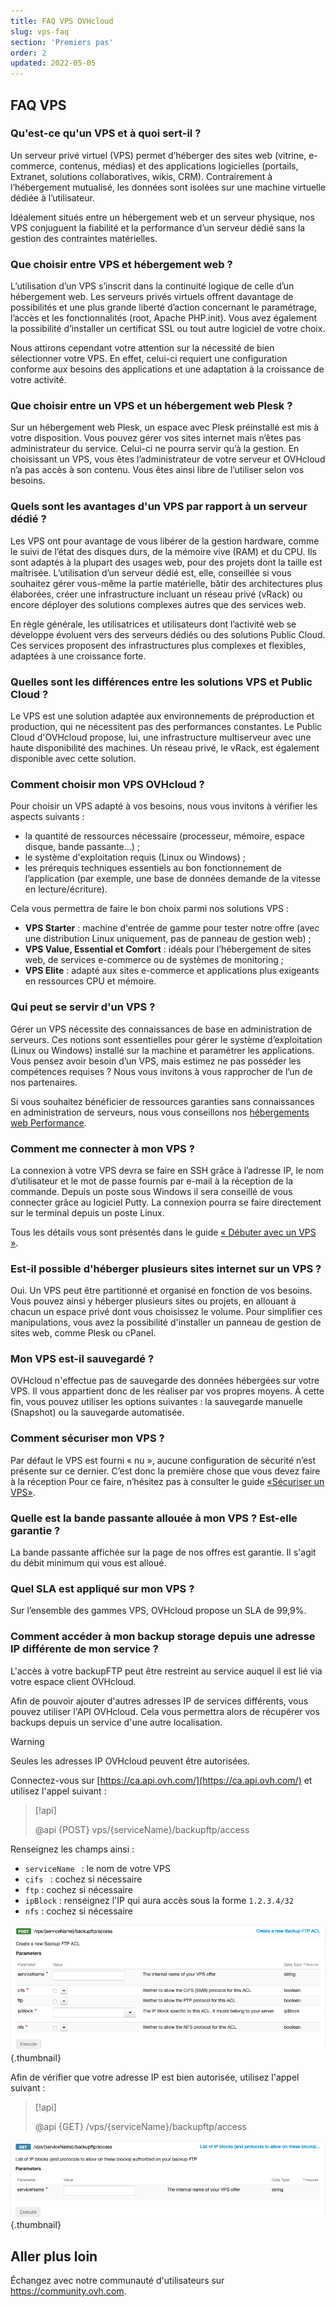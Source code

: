 ```yaml
---
title: FAQ VPS OVHcloud
slug: vps-faq
section: 'Premiers pas'
order: 2
updated: 2022-05-05
---
```


## FAQ VPS

### Qu'est-ce qu'un VPS et à quoi sert-il ?

Un serveur privé virtuel (VPS) permet d’héberger des sites web (vitrine, e-commerce, contenus, médias) et des applications logicielles (portails, Extranet, solutions collaboratives, wikis, CRM). Contrairement à l’hébergement mutualisé, les données sont isolées sur une machine virtuelle dédiée à l’utilisateur.

Idéalement situés entre un hébergement web et un serveur physique, nos VPS conjuguent la fiabilité et la performance d’un serveur dédié sans la gestion des contraintes matérielles.

### Que choisir entre VPS et hébergement web ?

L’utilisation d’un VPS s’inscrit dans la continuité logique de celle d’un hébergement web. Les serveurs privés virtuels offrent davantage de possibilités et une plus grande liberté d’action concernant le paramétrage, l’accès et les fonctionnalités (root, Apache PHP.init). Vous avez également la possibilité d’installer un certificat SSL ou tout autre logiciel de votre choix.

Nous attirons cependant votre attention sur la nécessité de bien sélectionner votre VPS. En effet, celui-ci requiert une configuration conforme aux besoins des applications et une adaptation à la croissance de votre activité.

### Que choisir entre un VPS et un hébergement web Plesk ?

Sur un hébergement web Plesk, un espace avec Plesk préinstallé est mis à votre disposition. Vous pouvez gérer vos sites internet mais n’êtes pas administrateur du service. Celui-ci ne pourra servir qu’à la gestion.
En choisissant un VPS, vous êtes l’administrateur de votre serveur et OVHcloud n’a pas accès à son contenu. Vous êtes ainsi libre de l’utiliser selon vos besoins.

### Quels sont les avantages d'un VPS par rapport à un serveur dédié ?

Les VPS ont pour avantage de vous libérer de la gestion hardware, comme le suivi de l’état des disques durs, de la mémoire vive (RAM) et du CPU. Ils sont adaptés à la plupart des usages web, pour des projets dont la taille est maîtrisée.
L’utilisation d’un serveur dédié est, elle, conseillée si vous souhaitez gérer vous-même la partie matérielle, bâtir des architectures plus élaborées, créer une infrastructure incluant un réseau privé (vRack) ou encore déployer des solutions complexes autres que des services web.

En règle générale, les utilisatrices et utilisateurs dont l’activité web se développe évoluent vers des serveurs dédiés ou des solutions Public Cloud. Ces services proposent des infrastructures plus complexes et flexibles, adaptées à une croissance forte.

### Quelles sont les différences entre les solutions VPS et Public Cloud ?

Le VPS est une solution adaptée aux environnements de préproduction et production, qui ne nécessitent pas des performances constantes.
Le Public Cloud d'OVHcloud propose, lui, une infrastructure multiserveur avec une haute disponibilité des machines. Un réseau privé, le vRack, est également disponible avec cette solution.

### Comment choisir mon VPS OVHcloud ?

Pour choisir un VPS adapté à vos besoins, nous vous invitons à vérifier les aspects suivants :

- la quantité de ressources nécessaire (processeur, mémoire, espace disque, bande passante…) ;
- le système d'exploitation requis (Linux ou Windows) ;
- les prérequis techniques essentiels au bon fonctionnement de l’application (par exemple, une base de données demande de la vitesse en lecture/écriture).

Cela vous permettra de faire le bon choix parmi nos solutions VPS :

- **VPS Starter** : machine d'entrée de gamme pour tester notre offre (avec une distribution Linux uniquement, pas de panneau de gestion web) ;
- **VPS Value, Essential et Comfort** : idéals pour l’hébergement de sites web, de services e-commerce ou de systèmes de monitoring ;
- **VPS Elite** : adapté aux sites e-commerce et applications plus exigeants en ressources CPU et mémoire.


### Qui peut se servir d'un VPS ?

Gérer un VPS nécessite des connaissances de base en administration de serveurs. Ces notions sont essentielles pour gérer le système d’exploitation (Linux ou Windows) installé sur la machine et paramétrer les applications. Vous pensez avoir besoin d’un VPS, mais estimez ne pas posséder les compétences requises ? Nous vous invitons à vous rapprocher de l’un de nos partenaires. 

Si vous souhaitez bénéficier de ressources garanties sans connaissances en administration de serveurs, nous vous conseillons nos [hébergements web Performance](https://www.ovh.com/ca/fr/hebergement-web).

### Comment me connecter à mon VPS ?

La connexion à votre VPS devra se faire en SSH grâce à l’adresse IP, le nom d’utilisateur et le mot de passe fournis par e-mail à la réception de la commande.
Depuis un poste sous Windows il sera conseillé de vous connecter grâce au logiciel Putty. La connexion pourra se faire directement sur le terminal depuis un poste Linux.

Tous les détails vous sont présentés dans le guide [« Débuter avec un VPS »](../debuter-avec-vps/).

### Est-il possible d'héberger plusieurs sites internet sur un VPS ?

Oui. Un VPS peut être partitionné et organisé en fonction de vos besoins. Vous pouvez ainsi y héberger plusieurs sites ou projets, en allouant à chacun un espace privé dont vous choisissez le volume. Pour simplifier ces manipulations, vous avez la possibilité d'installer un panneau de gestion de sites web, comme Plesk ou cPanel.

### Mon VPS est-il sauvegardé ?

OVHcloud n'effectue pas de sauvegarde des données hébergées sur votre VPS. Il vous appartient donc de les réaliser par vos propres moyens.
À cette fin, vous pouvez utiliser les options suivantes : la sauvegarde manuelle (Snapshot) ou la sauvegarde automatisée.

### Comment sécuriser mon VPS ?

Par défaut le VPS est fourni « nu », aucune configuration de sécurité n’est présente sur ce dernier. C’est donc la première chose que vous devez faire à la réception
Pour ce faire, n’hésitez pas à consulter le guide [«Sécuriser un VPS»](../conseils-securisation-vps/).

### Quelle est la bande passante allouée à mon VPS ? Est-elle garantie ?

La bande passante affichée sur la page de nos offres est garantie. Il s'agit du débit minimum qui vous est alloué.

### Quel SLA est appliqué sur mon VPS ?

Sur l’ensemble des gammes VPS, OVHcloud propose un SLA de 99,9%.

### Comment accéder à mon backup storage depuis une adresse IP différente de mon service ? <a name="backupstorage"></a>

L'accès à votre backupFTP peut être restreint au service auquel il est lié via votre espace client OVHcloud.

Afin de pouvoir ajouter d'autres adresses IP de services différents, vous pouvez utiliser l'API OVHcloud.
Cela vous permettra alors de récupérer vos backups depuis un service d'une autre localisation.

> [!warning]
> Seules les adresses IP OVHcloud peuvent être autorisées.
>

Connectez-vous sur [https://ca.api.ovh.com/](https://ca.api.ovh.com/) et utilisez l'appel suivant :

> [!api]
>
> @api {POST} vps/{serviceName}/backupftp/access
>

Renseignez les champs ainsi :

- `serviceName ` : le nom de votre VPS
- `cifs ` : cochez si nécessaire
- `ftp` : cochez si nécessaire
- `ipBlock` : renseignez l'IP qui aura accès sous la forme `1.2.3.4/32`
- `nfs` : cochez si nécessaire

![post api](images/post-api.png){.thumbnail}

Afin de vérifier que votre adresse IP est bien autorisée, utilisez l'appel suivant :

> [!api]
>
> @api {GET} /vps/{serviceName}/backupftp/access
>

![get api](images/get-api.png){.thumbnail}

## Aller plus loin

Échangez avec notre communauté d'utilisateurs sur <https://community.ovh.com>.
